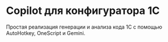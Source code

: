 # Copilot для конфигуратора 1С

Простая реализация генерации и анализа кода 1С с помощью AutoHotkey, OneScript и Gemini.
